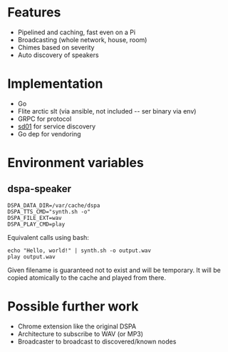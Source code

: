 # Features

* Pipelined and caching, fast even on a Pi
* Broadcasting (whole network, house, room)
* Chimes based on severity
* Auto discovery of speakers


# Implementation
* Go
* Flite arctic slt (via ansible, not included -- ser binary via env)
* GRPC for protocol
* [sd01](https://github.com/naggie/sd01) for service discovery
* Go dep for vendoring

# Environment variables

## dspa-speaker
```
DSPA_DATA_DIR=/var/cache/dspa
DSPA_TTS_CMD="synth.sh -o"
DSPA_FILE_EXT=wav
DSPA_PLAY_CMD=play
```

Equivalent calls using bash:

```
echo "Hello, world!" | synth.sh -o output.wav
play output.wav

```
Given filename is guaranteed not to exist and will be temporary. It will be
copied atomically to the cache and played from there.


# Possible further work

* Chrome extension like the original DSPA
* Architecture to subscribe to WAV (or MP3)
* Broadcaster to broadcast to discovered/known nodes
